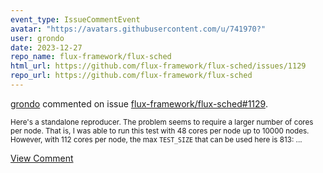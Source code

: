 ```yaml
---
event_type: IssueCommentEvent
avatar: "https://avatars.githubusercontent.com/u/741970?"
user: grondo
date: 2023-12-27
repo_name: flux-framework/flux-sched
html_url: https://github.com/flux-framework/flux-sched/issues/1129
repo_url: https://github.com/flux-framework/flux-sched
---
```


<a href='https://github.com/grondo' target='_blank'>grondo</a> commented on issue <a href='https://github.com/flux-framework/flux-sched/issues/1129' target='_blank'>flux-framework/flux-sched#1129</a>.

<small>Here's a standalone reproducer. The problem seems to require a larger number of cores per node. That is, I was able to run this test with 48 cores per node up to 10000 nodes. However, with 112 cores per node, the max `TEST_SIZE` that can be used here is 813:...</small>

<a href='https://github.com/flux-framework/flux-sched/issues/1129' target='_blank'>View Comment</a>